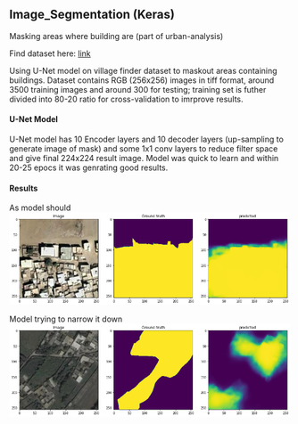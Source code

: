 ## Image_Segmentation (Keras)

Masking areas where building are (part of urban-analysis)

Find dataset here: [link](https://drive.google.com/drive/folders/1REaNUpaD6Dm64v1FEDop20LgJtXvorXz?usp=sharing)

Using U-Net model on village finder dataset to maskout areas containing buildings. 
Dataset contains RGB (256x256) images in tiff format, around 3500 training images and around 300 for testing; training set is futher divided into 80-20 ratio for cross-validation to imrprove results.

#### U-Net Model

U-Net model has 10 Encoder layers and 10 decoder layers (up-sampling to generate image of mask) and some 1x1 conv layers to reduce filter space and give final 224x224 result image. Model was quick to learn and within 20-25 epocs it was genrating good results.

#### Results
As model should
![good results](/images/result2.png)

Model trying to narrow it down
![wow results](/images/result3.png)
